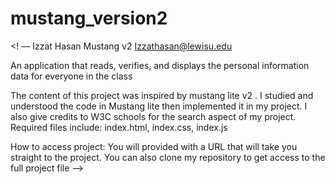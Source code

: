 # mustang_version2
<! ––
Izzat Hasan
Mustang v2
Izzathasan@lewisu.edu


An application that reads, verifies, and displays the personal information data for everyone in the class


The content of this project was inspired by mustang lite v2 . I studied and understood the code in Mustang lite then implemented it in my project. I also give credits to W3C schools for the search aspect of my project. 
Required files include:
index.html,
index.css,
index.js

How to access project:
You will provided with a URL that will take you straight to the project.
You can also clone my repository to get access to the full project file
––>

